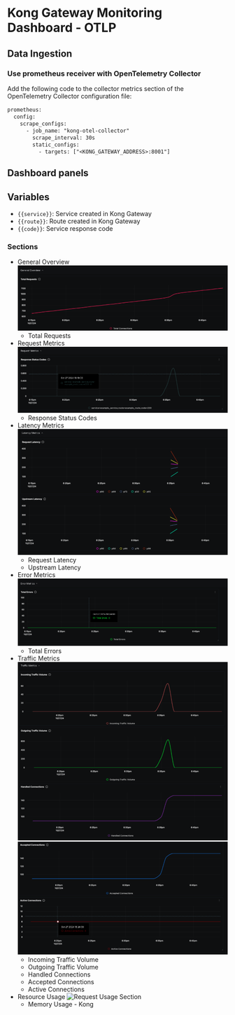 # Kong Gateway Monitoring Dashboard - OTLP

## Data Ingestion

### Use prometheus receiver with OpenTelemetry Collector

Add the following code to the collector metrics section of the OpenTelemetry Collector configuration file:

```
prometheus:
  config:
    scrape_configs:
      - job_name: "kong-otel-collector"
        scrape_interval: 30s
        static_configs:
          - targets: ["<KONG_GATEWAY_ADDRESS>:8001"]

```

## Dashboard panels

## Variables

- `{{service}}`: Service created in Kong Gateway
- `{{route}}`: Route created in Kong Gateway
- `{{code}}`: Service response code

### Sections

- General Overview
![General Overview Section](assets/general.png)
  - Total Requests
- Request Metrics
![Request Metrics Section](assets/request-metrics.png)
   - Response Status Codes
- Latency Metrics
![Latency Metric Section](assets/latency-metrics.png)
  - Request Latency
  - Upstream Latency
- Error Metrics
![Error Metrics Section](assets/error-metrics.png)
  - Total Errors
- Traffic Metrics
![Traffic Metrics Section 1](assets/traffic-metrics-1.png)
![Traffic Metrics Section 2](assets/traffic-metrics-2.png)
  - Incoming Traffic Volume
  - Outgoing Traffic Volume
  - Handled Connections
  - Accepted Connections
  - Active Connections
- Resource Usage
![Request Usage Section](assets/request-usage.png)
  - Memory Usage - Kong


